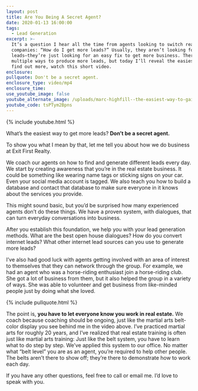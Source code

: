 ```yaml
---
layout: post
title: Are You Being A Secret Agent?
date: 2020-01-13 16:00:00
tags:
  - Lead Generation
excerpt: >-
  It’s a question I hear all the time from agents looking to switch real estate
  companies: “How do I get more leads?” Usually, they aren’t looking for more
  leads—they’re just looking for an easy fix to get more business. There are
  multiple ways to produce more leads, but today I’ll reveal the easiest way. To
  find out more, watch this short video.
enclosure:
pullquote: Don't be a secret agent.
enclosure_type: video/mp4
enclosure_time:
use_youtube_image: false
youtube_alternate_image: /uploads/marc-highfill--the-easiest-way-to-gain-more-leads-youtube.jpg
youtube_code: tsPTym2Bpns
---
```


{% include youtube.html %}

What’s the easiest way to get more leads? **Don’t be a secret agent.**&nbsp;

To show you what I mean by that, let me tell you about how we do business at Exit First Realty.

We coach our agents on how to find and generate different leads every day. We start by creating awareness that you’re in the real estate business. It could be something like wearing name tags or sticking signs on your car. Even your social media account is tagged. We also teach you how to build a database and contact that database to make sure everyone in it knows about the services you provide.&nbsp;

This might sound basic, but you’d be surprised how many experienced agents don’t do these things. We have a proven system, with dialogues, that can turn everyday conversations into business.&nbsp;

After you establish this foundation, we help you with your lead generation methods. What are the best open house dialogues? How do you convert internet leads? What other internet lead sources can you use to generate more leads?

I’ve also had good luck with agents getting involved with an area of interest to themselves that they can network through the group. For example, we had an agent who was a horse-riding enthusiast join a horse-riding club. She got a lot of business from them, but it also helped the group in a variety of ways. She was able to volunteer and get business from like-minded people just by doing what she loved.&nbsp;

{% include pullquote.html %}

The point is, **you have to let everyone know you work in real estate.** We coach because coaching should be ongoing, just like the martial arts belt-color display you see behind me in the video above. I’ve practiced martial arts for roughly 20 years, and I’ve realized that real estate training is often just like martial arts training: Just like the belt system, you have to learn what to do step by step. We’ve applied this system to our office. No matter what “belt level” you are as an agent, you’re required to help other people. The belts aren’t there to show off; they’re there to demonstrate how to work each day.&nbsp;

If you have any other questions, feel free to call or email me. I’d love to speak with you.